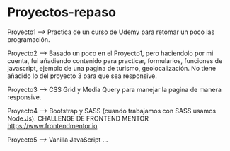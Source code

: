 # Proyectos-repaso

Proyecto1 --> Practica de un curso de Udemy para retomar un poco las programación.

Proyecto2 --> Basado un poco en el Proyecto1, pero haciendolo por mi cuenta, fui añadiendo contenido para 
              practicar, formularios, funciones de javascript, ejemplo de una pagina de turismo, geolocalización. 
              No tiene añadido lo del proyecto 3 para que sea responsive.
              
Proyecto3 --> CSS Grid y Media Query para manejar la pagina de manera responsive.

Proyecto4 --> Bootstrap y SASS (cuando trabajamos con SASS usamos Node.Js). CHALLENGE DE FRONTEND MENTOR https://www.frontendmentor.io

Proyecto5 --> Vanilla JavaScript
...
